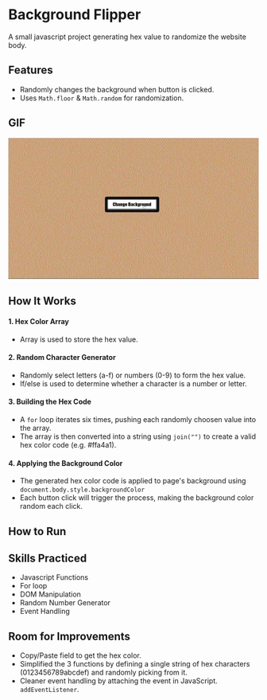 # Background Flipper
A small javascript project generating hex value to randomize the website body.

## Features
- Randomly changes the background when button is clicked.
- Uses `Math.floor` & `Math.random` for randomization.
  
## GIF
![Background Flipper Demo](assets/background-flipper.gif)

## How It Works
#### 1. Hex Color Array
  - Array is used to store the hex value.
#### 2. Random Character Generator
  - Randomly select letters (a-f) or numbers (0-9) to form the hex value.
  - If/else is used to determine whether a character is a number or letter.
#### 3. Building the Hex Code
  - A `for` loop iterates six times, pushing each randomly choosen value into the array.
  - The array is then converted into a string using `join("")` to create a valid hex color code (e.g. #ffa4a1).
#### 4. Applying the Background Color
  - The generated hex color code is applied to page's background using `document.body.style.backgroundColor`
  - Each button click will trigger the process, making the background color random each click.

## How to Run

## Skills Practiced
- Javascript Functions
- For loop
- DOM Manipulation
- Random Number Generator
- Event Handling

## Room for Improvements
- Copy/Paste field to get the hex color.
- Simplified the 3 functions by defining a single string of hex characters (0123456789abcdef) and randomly picking from it.
- Cleaner event handling by attaching the event in JavaScript. `addEventListener`.





